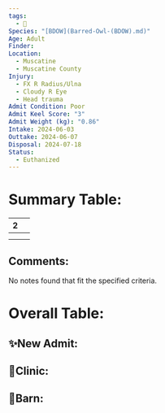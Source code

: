 ```yaml
---
tags:
  - 🦅
Species: "[BDOW](Barred-Owl-(BDOW).md)"
Age: Adult
Finder: 
Location:
  - Muscatine
  - Muscatine County
Injury:
  - FX R Radius/Ulna
  - Cloudy R Eye
  - Head trauma
Admit Condition: Poor
Admit Keel Score: "3"
Admit Weight (kg): "0.86"
Intake: 2024-06-03
Outtake: 2024-06-07
Disposal: 2024-07-18
Status:
  - Euthanized
---
```


# Summary Table:

<div><table class="dataview table-view-table"><thead class="table-view-thead"><tr class="table-view-tr-header"><th class="table-view-th"><span></span><span class="dataview small-text">2</span></th><th class="table-view-th"><span></span></th></tr></thead><tbody class="table-view-tbody"><tr><td><span></span></td><td><span></span></td></tr><tr><td><span></span></td><td><span></span></td></tr></tbody></table></div>

## Comments:

<p><span><p dir="auto">No notes found that fit the specified criteria.</p></span></p>

# Overall Table:

## ✨New Admit:



## 🏥Clinic:



## 🏡Barn:


